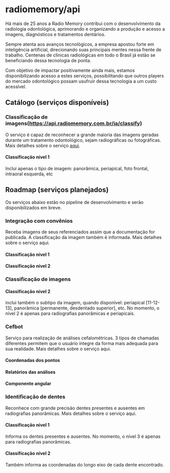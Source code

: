 # radiomemory/api

Há mais de 25 anos a Radio Memory contribui com o desenvolvimento da radiologia odontológica, aprimorando e organizando a produção e acesso a imagens, diagnósticos e tratamentos dentários.

Sempre atenta aos avanços tecnológicos, a empresa apostou forte em inteligência artificial, direcionando suas principais mentes nessa frente de trabalho. Centenas de clínicas radiológicas em todo o Brasil já estão se beneficiando dessa tecnologia de ponta.

Com objetivo de impactar positivamente ainda mais, estamos disponibilizando acesso a estes serviços, possibilitando que outros players do mercado odontológico possam usufruir dessa tecnologia a um custo acessível.


## Catálogo (serviços disponíveis)

### Classificação de imagens(https://api.radiomemory.com.br/ia/classify)
O serviço é capaz de reconhecer a grande maioria das imagens geradas durante um tratamento odontológico, sejam radiográficas ou fotográficas. Mais detalhes sobre o serviço [aqui](https://github.com/radiomemory/api/tree/main/ia/classify).

#### Classificação nível 1
Inclui apenas o tipo de imagem: panorâmica, periapical, foto frontal, intraoral esquerda, etc


## Roadmap (serviços planejados)
Os serviços abaixo estão no pipeline de desenvolvimento e serão disponibilizados em breve.

### Integração com convênios
Receba imagens de seus referenciados assim que a documentação for publicada. A classificação da imagem também é informada. Mais detalhes sobre o serviço aqui.

#### Classificação nível 1
#### Classificação nível 2

### Classificação de imagens

#### Classificação nível 2
inclui também o subtipo da imagem, quando disponível: periapical [11-12-13], panorâmica [permanente, desdentado superior], etc. No momento, o nível 2 é apenas para radiografias panorâmicas e periapicais.

### Cefbot
Serviço para realização de análises cefalométricas. 3 tipos de chamadas diferentes permitem que o usuário integre da forma mais adequada para sua realidade. Mais detalhes sobre o serviço aqui.

#### Coordenadas dos pontos
#### Relatórios das análises
#### Componente angular

### Identificação de dentes
Reconhece com grande precisão dentes presentes e ausentes em radiografias panorâmicas. Mais detalhes sobre o serviço aqui.

#### Classificação nível 1
Informa os dentes presentes e ausentes. No momento, o nível 3 é apenas para radiografias panorâmicas.

#### Classificação nível 2
Também informa as coordenadas do longo eixo de cada dente encontrado.
